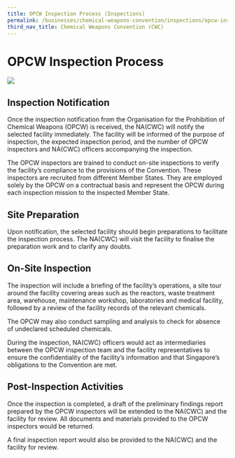 ```yaml
---
title: OPCW Inspection Process (Inspections)
permalink: /businesses/chemical-weapons-convention/inspections/opcw-inspection-process
third_nav_title: Chemical Weapons Convention (CWC)
---
```


# OPCW Inspection Process

![](/images/business/ocpw.jpg)

## Inspection Notification

Once the inspection notification from the Organisation for the Prohibition of Chemical Weapons (OPCW) is received, the NA(CWC) will notify the selected facility immediately. The facility will be informed of the purpose of inspection, the expected inspection period, and the number of OPCW inspectors and NA(CWC) officers accompanying the inspection.

The OPCW inspectors are trained to conduct on-site inspections to verify the facility’s compliance to the provisions of the Convention. These inspectors are recruited from different Member States. They are employed solely by the OPCW on a contractual basis and represent the OPCW during each inspection mission to the inspected Member State.

## Site Preparation

Upon notification, the selected facility should begin preparations to facilitate the inspection process. The NA(CWC) will visit the facility to finalise the preparation work and to clarify any doubts.

## On-Site Inspection

The inspection will include a briefing of the facility’s operations, a site tour around the facility covering areas such as the reactors, waste treatment area, warehouse, maintenance workshop, laboratories and medical facility, followed by a review of the facility records of the relevant chemicals.

The OPCW may also conduct sampling and analysis to check for absence of undeclared scheduled chemicals.

During the inspection, NA(CWC) officers would act as intermediaries between the OPCW inspection team and the facility representatives to ensure the confidentiality of the facility’s information and that Singapore’s obligations to the Convention are met.

## Post-Inspection Activities

Once the inspection is completed, a draft of the preliminary findings report prepared by the OPCW inspectors will be extended to the NA(CWC) and the facility for review. All documents and materials provided to the OPCW inspectors would be returned.

A final inspection report would also be provided to the NA(CWC) and the facility for review.
